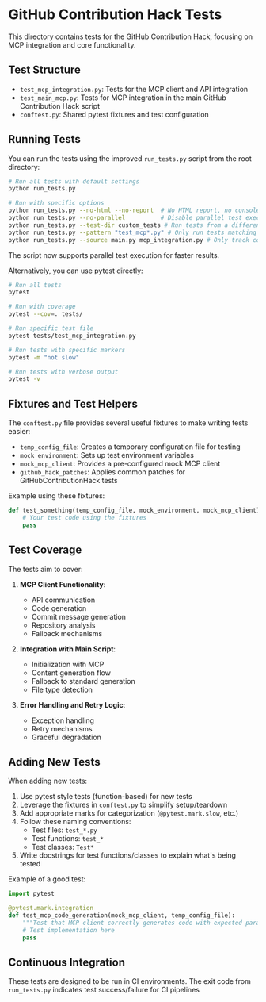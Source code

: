 # GitHub Contribution Hack Tests

This directory contains tests for the GitHub Contribution Hack, focusing on MCP integration and core functionality.

## Test Structure

- `test_mcp_integration.py`: Tests for the MCP client and API integration
- `test_main_mcp.py`: Tests for MCP integration in the main GitHub Contribution Hack script
- `conftest.py`: Shared pytest fixtures and test configuration

## Running Tests

You can run the tests using the improved `run_tests.py` script from the root directory:

```bash
# Run all tests with default settings
python run_tests.py

# Run with specific options
python run_tests.py --no-html --no-report  # No HTML report, no console output
python run_tests.py --no-parallel          # Disable parallel test execution
python run_tests.py --test-dir custom_tests # Run tests from a different directory
python run_tests.py --pattern "test_mcp*.py" # Only run tests matching the pattern
python run_tests.py --source main.py mcp_integration.py # Only track coverage for these files
```

The script now supports parallel test execution for faster results.

Alternatively, you can use pytest directly:

```bash
# Run all tests
pytest

# Run with coverage
pytest --cov=. tests/

# Run specific test file
pytest tests/test_mcp_integration.py

# Run tests with specific markers
pytest -m "not slow"

# Run tests with verbose output
pytest -v
```

## Fixtures and Test Helpers

The `conftest.py` file provides several useful fixtures to make writing tests easier:

- `temp_config_file`: Creates a temporary configuration file for testing
- `mock_environment`: Sets up test environment variables
- `mock_mcp_client`: Provides a pre-configured mock MCP client
- `github_hack_patches`: Applies common patches for GitHubContributionHack tests

Example using these fixtures:

```python
def test_something(temp_config_file, mock_environment, mock_mcp_client):
    # Your test code using the fixtures
    pass
```

## Test Coverage

The tests aim to cover:

1. **MCP Client Functionality**:
   - API communication
   - Code generation
   - Commit message generation
   - Repository analysis
   - Fallback mechanisms

2. **Integration with Main Script**:
   - Initialization with MCP
   - Content generation flow
   - Fallback to standard generation
   - File type detection

3. **Error Handling and Retry Logic**:
   - Exception handling
   - Retry mechanisms
   - Graceful degradation

## Adding New Tests

When adding new tests:

1. Use pytest style tests (function-based) for new tests
2. Leverage the fixtures in `conftest.py` to simplify setup/teardown
3. Add appropriate marks for categorization (`@pytest.mark.slow`, etc.)
4. Follow these naming conventions:
   - Test files: `test_*.py`
   - Test functions: `test_*`
   - Test classes: `Test*`
5. Write docstrings for test functions/classes to explain what's being tested

Example of a good test:

```python
import pytest

@pytest.mark.integration
def test_mcp_code_generation(mock_mcp_client, temp_config_file):
    """Test that MCP client correctly generates code with expected parameters"""
    # Test implementation here
    pass
```

## Continuous Integration

These tests are designed to be run in CI environments. The exit code from `run_tests.py` indicates test success/failure for CI pipelines 